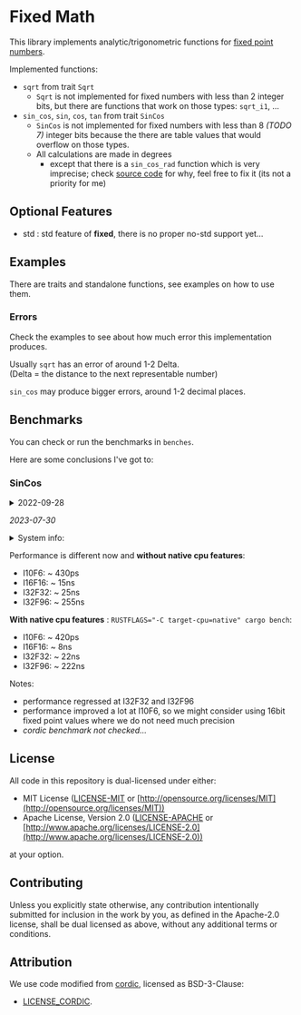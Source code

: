 # Fixed Math

This library implements analytic/trigonometric functions for [fixed point numbers](https://gitlab.com/tspiteri/fixed).

Implemented functions:

- `sqrt` from trait `Sqrt`
  - `Sqrt` is not implemented for fixed numbers with less than 2 integer bits, but there are functions that work on those types: `sqrt_i1`, ...
- `sin_cos`, `sin`, `cos`, `tan` from trait `SinCos`
  - `SinCos` is not implemented for fixed numbers with less than 8 _(TODO 7)_ integer bits because the there are table values that would overflow on those types.
  - All calculations are made in degrees
    - except that there is a `sin_cos_rad` function which is very imprecise; check [source code](src/trig.rs) for why, feel free to fix it (its not a priority for me)

## Optional Features

- std : std feature of **fixed**, there is no proper no-std support yet...

## Examples

There are traits and standalone functions, see examples on how to use them.

### Errors

Check the examples to see about how much error this implementation produces.

Usually `sqrt` has an error of around 1-2 Delta.  
(Delta = the distance to the next representable number)

`sin_cos` may produce bigger errors, around 1-2 decimal places.

## Benchmarks

You can check or run the benchmarks in `benches`.

Here are some conclusions I've got to:

### SinCos

<details>
<summary>
2022-09-28
</summary>

Calculation time for sin_cos varies with the fixed number's byte size.

- I10F6: ~ 8ns
- I16F16: ~ 9ns
- I32F32: ~ 18ns
- I32F96: ~ 210ns

Notes:

- there are many different int bit / frac bit combinations; I did not test them  
  (int bits must be >= 10 (but maybe I can do something to relax that further))
- these are all calculations in degrees
- code was compiled with native cpu features
- go for FixedI32 instead of FixedI16 unless you are limited by memory much
- I did a benchmark in the same style on `cordic`'s `sin_cos` on FixedI64
  - keep in mind that `cordic` works with radians, I used the same angle values
  - so they can take `sin_cos` of a lot bigger angle on the same number representation size
  - this crate was about 1.5-2 times faster on same angle sizes

</details>

_2023-07-30_

<details>
<summary>
System info:
</summary>

```
                   -`                    
                  .o+`                   --------
                 `ooo/                   OS: Arch Linux x86_64
                `+oooo:                  Host: X570 AORUS ELITE -CF
               `+oooooo:                 Kernel: 6.4.7-arch1-1
               -+oooooo+:                
             `/:-:++oooo+:               
            `/++++/+++++++:              Shell: fish 3.6.1
           `/++++++++++++++:             Resolution: 3840x2160
          `/+++ooooooooooooo/`           DE: Hyprland
         ./ooosssso++osssssso+`          
        .oossssso-````/ossssss+`         
       -osssssso.      :ssssssso.        Terminal: WezTerm
      :osssssss/        osssso+++.       CPU: AMD Ryzen 7 5800X (16) @ 3.800GHz
     /ossssssss/        +ssssooo/-       GPU: AMD ATI Radeon RX 7900 XT/7900 XTX
   `/ossssso+/:-        -:/+osssso+-     Memory: 32014MiB
  `+sso+:-`                 `.-/+oso:
 `++:.                           `-/+/
 .`                                 `/
```
</details>

Performance is different now and **without native cpu features**:

- I10F6: ~ 430ps
- I16F16: ~ 15ns
- I32F32: ~ 25ns
- I32F96: ~ 255ns

**With native cpu features** : `RUSTFLAGS="-C target-cpu=native" cargo bench`:

- I10F6: ~ 420ps
- I16F16: ~ 8ns
- I32F32: ~ 22ns
- I32F96: ~ 222ns

Notes:

- performance regressed at I32F32 and I32F96
- performance improved a lot at I10F6, so we might consider using 16bit fixed point values where we do not need much precision
- _cordic benchmark not checked..._

## License

All code in this repository is dual-licensed under either:

- MIT License ([LICENSE-MIT](LICENSE-MIT) or [http://opensource.org/licenses/MIT](http://opensource.org/licenses/MIT))
- Apache License, Version 2.0 ([LICENSE-APACHE](LICENSE-APACHE) or [http://www.apache.org/licenses/LICENSE-2.0](http://www.apache.org/licenses/LICENSE-2.0))

at your option.

## Contributing

Unless you explicitly state otherwise,
any contribution intentionally submitted for inclusion in the work by you,
as defined in the Apache-2.0 license, shall be dual licensed as above,
without any additional terms or conditions.

## Attribution

We use code modified from [cordic](https://github.com/sebcrozet/cordic), licensed as BSD-3-Clause:

- [LICENSE_CORDIC](third_party/LICENSE_CORDIC).
